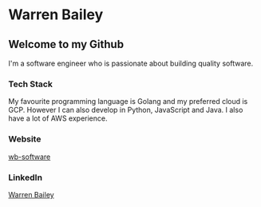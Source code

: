# Warren Bailey

## Welcome to my Github

I'm a software engineer who is passionate about building quality software. 

### Tech Stack
My favourite programming language is Golang and my preferred cloud is GCP. However I can also develop in Python, JavaScript and Java. I also have a lot of AWS experience.

### Website
[wb-software](https://wb-software.co.uk)

### LinkedIn
[Warren Bailey](www.linkedin.com/in/warren-bailey-wbsoftware)

<!--
**warrenbailey/warrenbailey** is a ✨ _special_ ✨ repository because its `README.md` (this file) appears on your GitHub profile.

Here are some ideas to get you started:

- 🔭 I’m currently working on ...
- 🌱 I’m currently learning ...
- 👯 I’m looking to collaborate on ...
- 🤔 I’m looking for help with ...
- 💬 Ask me about ...
- 📫 How to reach me: ...
- 😄 Pronouns: ...
- ⚡ Fun fact: ...
-->
